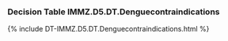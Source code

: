 ### Decision Table IMMZ.D5.DT.Denguecontraindications
{% include DT-IMMZ.D5.DT.Denguecontraindications.html %}


